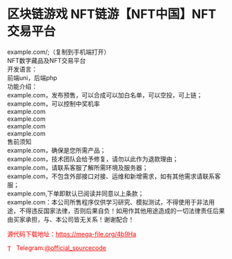 # 区块链游戏 NFT链游【NFT中国】NFT交易平台

example.com/;（复制到手机端打开）<br>NFT数字藏品及NFT交易平台<br>开发语言：<br>前端uni，后端php<br>功能介绍：<br>example.com，发布预售，可以合成可以加白名单，可以空投，可上链；<br>example.com，可以控制中奖机率<br>example.com<br>example.com<br>example.com<br>example.com<br>售前须知<br>example.com，确保是您所需产品；<br>example.com，技术团队会给予修复，请勿以此作为退款理由；<br>example.com，请联系客服了解所需环境及服务器；<br>example.com，不包含外部接口对接、运维和新增需求，如有其他需求请联系客服；<br>example.com,下单即默认已阅读并同意以上条款；<br>example.com：本公司所售程序仅供学习研究、模拟测试，不得使用于非法用途，不得违反国家法律，否则后果自负！如用作其他用途造成的一切法律责任后果由买家承担，与、本公司皆无关系！谢谢配合！<br>


<p style="color: red;">源代码下载地址：<a href="https://mega-file.org/4b9Ha" style="color: red;">https://mega-file.org/4b9Ha</a></p><p style="color: red;"><img src="https://cdn-icons-png.flaticon.com/512/2111/2111646.png" alt="Telegram Icon" style="width: 16px; vertical-align: middle; margin-right: 5px;">Telegram:<a href="https://t.me/official_sourcecode" style="color: red;">@official_sourcecode</a></p>
